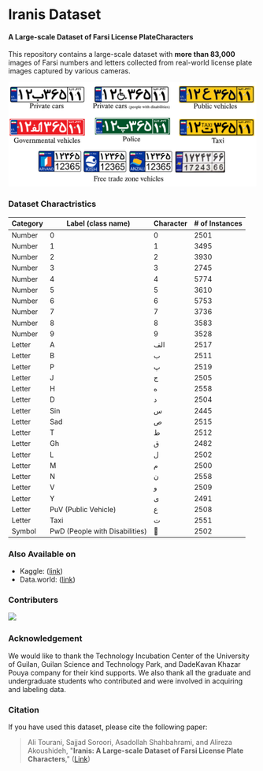 # Iranis Dataset
#### A Large-scale Dataset of Farsi License PlateCharacters

This repository contains a large-scale dataset with **more than 83,000** images of Farsi numbers and letters collected from real-world license plate images  captured  by various cameras.

![Iranis Dataset](https://github.com/alitourani/Iranis-dataset/blob/master/_doc/Iranis_License_Plates.png "Iranis Dataset")

### Dataset Charactristics

| Category | Label (class name) | Character | # of Instances |
| ------------ | ------------ | ------------ | ------------ |
| Number | 0 | 0 | 2501 |
| Number | 1 | 1 | 3495 |
| Number | 2 | 2 | 3930 |
| Number | 3 | 3 | 2745 |
| Number | 4 | 4 | 5774 |
| Number | 5 | 5 | 3610 |
| Number | 6 | 6 | 5753 |
| Number | 7 | 7 | 3736 |
| Number | 8 | 8 | 3583 |
| Number | 9 | 9 | 3528 |
| Letter | A | الف | 2517 |
| Letter | B | ب | 2511 |
| Letter | P | پ | 2519 |
| Letter | J | ج | 2505 |
| Letter | H | ه | 2558 |
| Letter | D | د | 2504 |
| Letter | Sin | س | 2445 |
| Letter | Sad | ص | 2515 |
| Letter | T | ط | 2512 |
| Letter | Gh | ق | 2482 |
| Letter | L | ل | 2502 |
| Letter | M | م | 2500 |
| Letter | N | ن | 2558 |
| Letter | V | و | 2509 |
| Letter | Y | ی | 2491 |
| Letter | PuV (Public Vehicle) | ع | 2508 |
| Letter | Taxi | ت | 2551 |
| Symbol | PwD (People with Disabilities) | 🦽 | 2502 |

### Also Available on

- Kaggle: ([link](https://www.kaggle.com/sajjadsoroori/iranis "Kaggle"))
- Data.world: ([link](https://data.world/guilanits/iranis "data.world"))

### Contributers

<a href="https://github.com/alitourani/Iranis-dataset/graphs/contributors">
  <img src="https://contrib.rocks/image?repo=alitourani/Iranis-dataset" />
</a>

### Acknowledgement

We would like to thank the Technology Incubation Center of the University of Guilan, Guilan Science and Technology Park, and DadeKavan Khazar Pouya company for their kind supports. We also thank all the graduate and undergraduate students who contributed and were involved in acquiring and labeling data.

### Citation

If you have used this dataset, please cite the following paper:
>  Ali Tourani, Sajjad Soroori, Asadollah Shahbahrami, and Alireza Akoushideh, "**Iranis: A Large-scale Dataset of Farsi License Plate Characters**," ([Link](https://www.researchgate.net/publication/348213017_Iranis_A_Large-scale_Dataset_of_Farsi_License_Plate_Characters "Link"))
